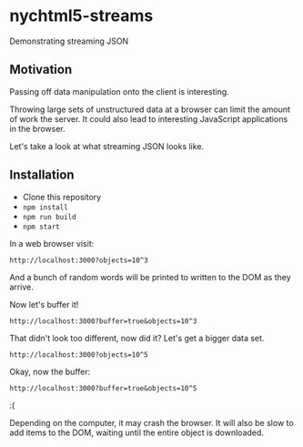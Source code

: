 nychtml5-streams
=======================

Demonstrating streaming JSON

## Motivation

Passing off data manipulation onto the client is interesting.

Throwing large sets of unstructured data at a browser can limit the amount of work the server. It could also lead to interesting JavaScript applications in the browser.

Let's take a look at what streaming JSON looks like.

## Installation

* Clone this repository
* `npm install`
* `npm run build`
* `npm start`

In a web browser visit:

```
http://localhost:3000?objects=10^3
```

And a bunch of random words will be printed to written to the DOM as they arrive.

Now let's buffer it!

```
http://localhost:3000?buffer=true&objects=10^3
```

That didn't look too different, now did it? Let's get a bigger data set.

```
http://localhost:3000?objects=10^5
```

Okay, now the buffer:

```
http://localhost:3000?buffer=true&objects=10^5
```

:(

Depending on the computer, it may crash the browser. It will also be slow to add items to the DOM, waiting until the entire object is downloaded.
